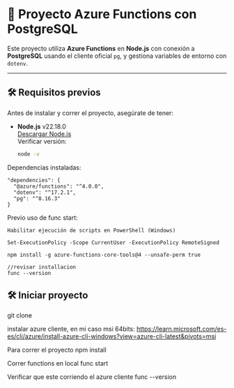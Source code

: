# 📌 Proyecto Azure Functions con PostgreSQL

Este proyecto utiliza **Azure Functions** en **Node.js** con conexión a **PostgreSQL** usando el cliente oficial `pg`, y gestiona variables de entorno con `dotenv`.

---

## 🛠 Requisitos previos

Antes de instalar y correr el proyecto, asegúrate de tener:

- **Node.js** v22.18.0  
  [Descargar Node.js](https://nodejs.org/en/)  
  Verificar versión:
  ```bash
  node -v

Dependencias instaladas:
```
"dependencies": {
  "@azure/functions": "^4.0.0",
  "dotenv": "^17.2.1",
  "pg": "^8.16.3"
}
```

Previo uso de func start:
```
Habilitar ejecución de scripts en PowerShell (Windows)

Set-ExecutionPolicy -Scope CurrentUser -ExecutionPolicy RemoteSigned

npm install -g azure-functions-core-tools@4 --unsafe-perm true

//revisar installacion
func --version
```

## 🛠 Iniciar proyecto
git clone [<url-del-repositorio>](https://github.com/leonardoPBF/functionci.git)

instalar azure cliente, en mi caso msi 64bits:
https://learn.microsoft.com/es-es/cli/azure/install-azure-cli-windows?view=azure-cli-latest&pivots=msi

Para correr el proyecto
npm install

Correr functions en local
func start

Verificar que este corriendo el azure cliente
func --version
